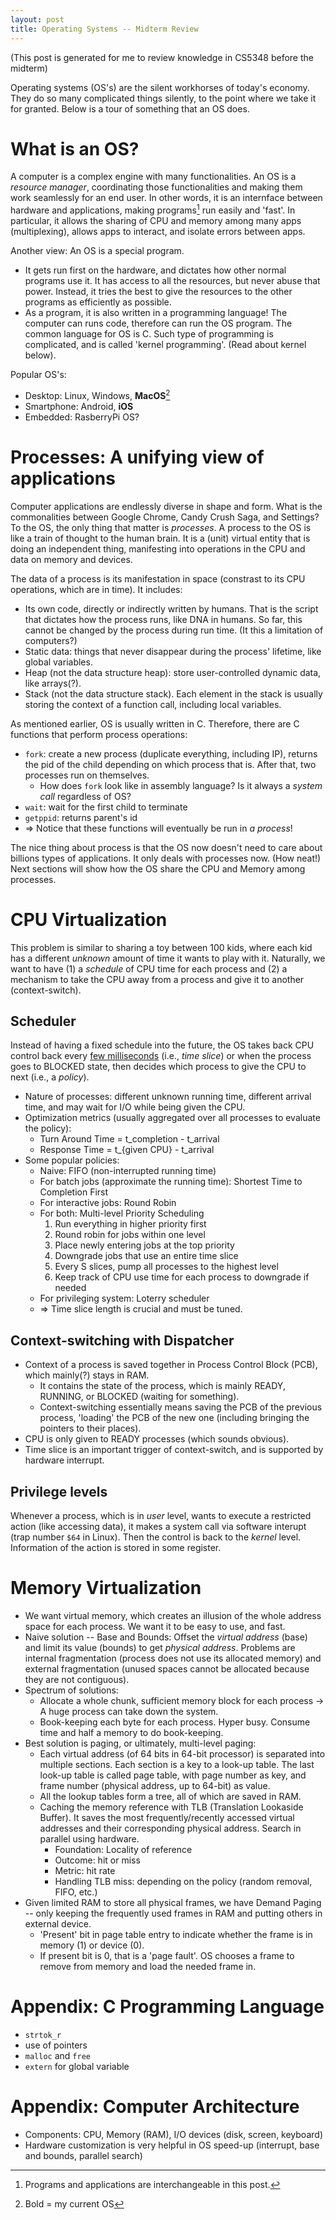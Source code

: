 ```yaml
---
layout: post
title: Operating Systems -- Midterm Review
---
```

(This post is generated for me to review knowledge in CS5348 before the midterm)

Operating systems (OS's) are the silent workhorses of today's economy. They do so many complicated things silently, to the point where we take it for granted. Below is a tour of something that an OS does.

# What is an OS?
A computer is a complex engine with many functionalities. An OS is a *resource manager*, coordinating those functionalities and making them work seamlessly for an end user. In other words, it is an internface between hardware and applications, making programs[^program] run easily and 'fast'. In particular, it allows the sharing of CPU and memory among many apps (multiplexing), allows apps to interact, and isolate errors between apps.

Another view: An OS is a special program. 
- It gets run first on the hardware, and dictates how other normal programs use it. It has access to all the resources, but never abuse that power. Instead, it tries the best to give the resources to the other programs as efficiently as possible.
- As a program, it is also written in a programming language! The computer can runs code, therefore can run the OS program. The common language for OS is C. Such type of programming is complicated, and is called 'kernel programming'. (Read about kernel below). 

[^program]: Programs and applications are interchangeable in this post.

Popular OS's:
- Desktop: Linux, Windows, **MacOS**[^os]
- Smartphone: Android, **iOS**
- Embedded: RasberryPi OS?

[^os]: Bold = my current OS

# Processes: A unifying view of applications
Computer applications are endlessly diverse in shape and form. What is the commonalities between Google Chrome, Candy Crush Saga, and Settings? To the OS, the only thing that matter is *processes*. A process to the OS is like a train of thought to the human brain. It is a (unit) virtual entity that is doing an independent thing, manifesting into operations in the CPU and data on memory and devices. 

The data of a process is its manifestation in space (constrast to its CPU operations, which are in time). It includes:
- Its own code, directly or indirectly written by humans. That is the script that dictates how the process runs, like DNA in humans. So far, this cannot be changed by the process during run time. (It this a limitation of computers?)
- Static data: things that never disappear during the process' lifetime, like global variables.
- Heap (not the data structure heap): store user-controlled dynamic data, like arrays(?).
- Stack (not the data structure stack). Each element in the stack is usually storing the context of a function call, including local variables.

As mentioned earlier, OS is usually written in C. Therefore, there are C functions that perform process operations:
- `fork`: create a new process (duplicate everything, including IP), returns the pid of the child depending on which process that is. After that, two processes run on themselves.
    - How does `fork` look like in assembly language? Is it always a *system call* regardless of OS?
- `wait`: wait for the first child to terminate
- `getppid`: returns parent's id
- => Notice that these functions will eventually be run in *a process*!

The nice thing about process is that the OS now doesn't need to care about billions types of applications. It only deals with processes now. (How neat!) Next sections will show how the OS share the CPU and Memory among processes.

# CPU Virtualization
This problem is similar to sharing a toy between 100 kids, where each kid has a different *unknown* amount of time it wants to play with it. Naturally, we want to have (1) a *schedule* of CPU time for each process and (2) a mechanism to take the CPU away from a process and give it to another (context-switch).

## Scheduler
Instead of having a fixed schedule into the future, the OS takes back CPU control back every [few milliseconds](https://www.cs.unc.edu/~porter/courses/comp530/f16/slides/scheduling-intro.pdf) (i.e., *time slice*) or when the process goes to BLOCKED state, then decides which process to give the CPU to next (i.e., a *policy*).

- Nature of processes: different unknown running time, different arrival time, and may wait for I/O while being given the CPU.
- Optimization metrics (usually aggregated over all processes to evaluate the policy):
    - Turn Around Time = t_completion - t_arrival
    - Response Time = t_{given CPU} - t_arrival
- Some popular policies:
    - Naive: FIFO (non-interrupted running time)
    - For batch jobs (approximate the running time): Shortest Time to Completion First
    - For interactive jobs: Round Robin
    - For both: Multi-level Priority Scheduling
        1. Run everything in higher priority first
        2. Round robin for jobs within one level
        3. Place newly entering jobs at the top priority
        4. Downgrade jobs that use an entire time slice
        5. Every S slices, pump all processes to the highest level
        6. Keep track of CPU use time for each process to downgrade if needed
    - For privileging system: Loterry scheduler
    - => Time slice length is crucial and must be tuned.

## Context-switching with Dispatcher
- Context of a process is saved together in Process Control Block (PCB), which mainly(?) stays in RAM.
    - It contains the state of the process, which is mainly READY, RUNNING, or BLOCKED (waiting for something).
    - Context-switching essentially means saving the PCB of the previous process, 'loading' the PCB of the new one (including bringing the pointers to their places).
- CPU is only given to READY processes (which sounds obvious).
- Time slice is an important trigger of context-switch, and is supported by hardware interrupt.

## Privilege levels
Whenever a process, which is in *user* level,  wants to execute a restricted action (like accessing data), it makes a system call via software interupt (trap number `$64` in Linux). Then the control is back to the *kernel* level. Information of the action is stored in some register.

# Memory Virtualization
- We want virtual memory, which creates an illusion of the whole address space for each process. We want it to be easy to use, and fast.
- Naive solution -- Base and Bounds: Offset the *virtual address* (base) and limit its value (bounds) to get *physical address*. Problems are internal fragmentation (process does not use its allocated memory) and external fragmentation (unused spaces cannot be allocated because they are not contiguous).
- Spectrum of solutions:
    - Allocate a whole chunk, sufficient memory block for each process -> A huge process can take down the system.
    - Book-keeping each byte for each process. Hyper busy. Consume time and half a memory to do book-keeping.
- Best solution is paging, or ultimately, multi-level paging:
    - Each virtual address (of 64 bits in 64-bit processor) is separated into multiple sections. Each section is a key to a look-up table. The last look-up table is called page table, with page number as key, and frame number (physical address, up to 64-bit) as value.
    - All the lookup tables form a tree, all of which are saved in RAM.
    - Caching the memory reference with TLB (Translation Lookaside Buffer). It saves the most frequently/recently accessed virtual addresses and their corresponding physical address. Search in parallel using hardware.
        - Foundation: Locality of reference
        - Outcome: hit or miss
        - Metric: hit rate
        - Handling TLB miss: depending on the policy (random removal, FIFO, etc.)
- Given limited RAM to store all physical frames, we have Demand Paging -- only keeping the frequently used frames in RAM and putting others in external device.
    - 'Present' bit in page table entry to indicate whether the frame is in memory (1) or device (0).
    - If present bit is 0, that is a 'page fault'. OS chooses a frame to remove from memory and load the needed frame in.

# Appendix: C Programming Language
- `strtok_r`
- use of pointers
- `malloc` and `free`
- `extern` for global variable

# Appendix: Computer Architecture
- Components: CPU, Memory (RAM), I/O devices (disk, screen, keyboard)
- Hardware customization is very helpful in OS speed-up (interrupt, base and bounds, parallel search)